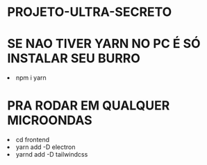 # PROJETO-ULTRA-SECRETO

<h1>SE NAO TIVER YARN NO PC É SÓ INSTALAR SEU BURRO</h1>
<li>npm i yarn</li>
<h1>PRA RODAR EM QUALQUER MICROONDAS</h1>
<li>cd frontend</li>
<li>yarn add -D electron</li>
<li>yarnd add -D tailwindcss</li>
